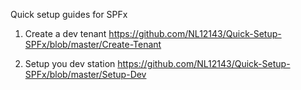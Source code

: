 Quick setup guides for SPFx 

1. Create a dev tenant 
   https://github.com/NL12143/Quick-Setup-SPFx/blob/master/Create-Tenant

2. Setup you dev station 
   https://github.com/NL12143/Quick-Setup-SPFx/blob/master/Setup-Dev
